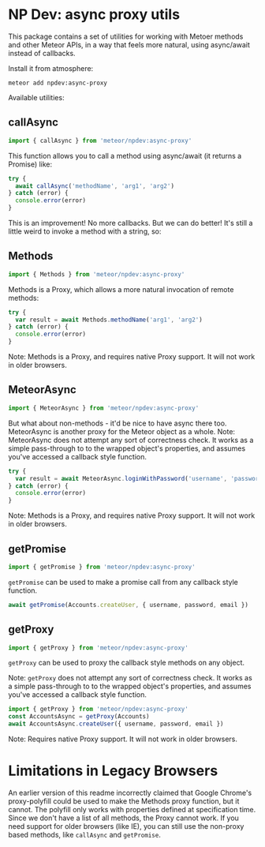 NP Dev: async proxy utils
=========================

This package contains a set of utilities for working with Metoer methods and other Meteor APIs, in a way that feels more natural, using async/await instead of callbacks.

Install it from atmosphere:

`meteor add npdev:async-proxy`

Available utilities:

callAsync
---------

```js
import { callAsync } from 'meteor/npdev:async-proxy'
```

This function allows you to call a method using async/await (it returns a Promise) like:

```javascript
try {
  await callAsync('methodName', 'arg1', 'arg2')
} catch (error) {
  console.error(error)
}
```

This is an improvement! No more callbacks. But we can do better! It's still a little weird to invoke a method with a string, so:

Methods
-------

```js
import { Methods } from 'meteor/npdev:async-proxy'
```

Methods is a Proxy, which allows a more natural invocation of remote methods:

```javascript
try {
  var result = await Methods.methodName('arg1', 'arg2')
} catch (error) {
  console.error(error)
}
```

Note: Methods is a Proxy, and requires native Proxy support. It will not work in older browsers.

MeteorAsync
-----------

```js
import { MeteorAsync } from 'meteor/npdev:async-proxy'
```

But what about non-methods - it'd be nice to have async there too. MeteorAsync is another proxy for the Meteor object as a whole. Note: MeteorAsync does not attempt any sort of correctness check. It works as a simple pass-through to to the wrapped object's properties, and assumes you've accessed a callback style function.

```js
try {
  var result = await MeteorAsync.loginWithPassword('username', 'password')
} catch (error) {
  console.error(error)
}
```

Note: Methods is a Proxy, and requires native Proxy support. It will not work in older browsers.

getPromise
----------

```js
import { getPromise } from 'meteor/npdev:async-proxy'
```

`getPromise` can be used to make a promise call from any callback style function.

```js
await getPromise(Accounts.createUser, { username, password, email })
```

getProxy
--------

```js
import { getProxy } from 'meteor/npdev:async-proxy'
```

`getProxy` can be used to proxy the callback style methods on any object.

Note: `getProxy` does not attempt any sort of correctness check. It works as a simple pass-through to to the wrapped object's properties, and assumes you've accessed a callback style function.

```js
import { getProxy } from 'meteor/npdev:async-proxy'
const AccountsAsync = getProxy(Accounts)
await AccountsAsync.createUser({ username, password, email })
```

Note: Requires native Proxy support. It will not work in older browsers.

Limitations in Legacy Browsers
==============================

An earlier version of this readme incorrectly claimed that Google Chrome's proxy-polyfill could be used to make the Methods proxy function, but it cannot. The polyfill only works with properties defined at specification time. Since we don't have a list of all methods, the Proxy cannot work. If you need support for older browsers (like IE), you can still use the non-proxy based methods, like `callAsync` and `getPromise`.
